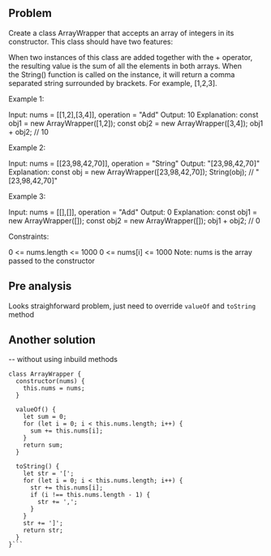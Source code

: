 ## Problem

Create a class ArrayWrapper that accepts an array of integers in its constructor. This class should have two features:

When two instances of this class are added together with the + operator, the resulting value is the sum of all the elements in both arrays.
When the String() function is called on the instance, it will return a comma separated string surrounded by brackets. For example, [1,2,3].



Example 1:

Input: nums = [[1,2],[3,4]], operation = "Add"
Output: 10
Explanation:
const obj1 = new ArrayWrapper([1,2]);
const obj2 = new ArrayWrapper([3,4]);
obj1 + obj2; // 10

Example 2:

Input: nums = [[23,98,42,70]], operation = "String"
Output: "[23,98,42,70]"
Explanation:
const obj = new ArrayWrapper([23,98,42,70]);
String(obj); // "[23,98,42,70]"

Example 3:

Input: nums = [[],[]], operation = "Add"
Output: 0
Explanation:
const obj1 = new ArrayWrapper([]);
const obj2 = new ArrayWrapper([]);
obj1 + obj2; // 0



Constraints:

0 <= nums.length <= 1000
0 <= nums[i] <= 1000
Note: nums is the array passed to the constructor

## Pre analysis

Looks straighforward problem, just need to override `valueOf` and `toString` method

## Another solution

-- without using inbuild methods

````
class ArrayWrapper {
  constructor(nums) {
    this.nums = nums;
  }

  valueOf() {
    let sum = 0;
    for (let i = 0; i < this.nums.length; i++) {
      sum += this.nums[i];
    }
    return sum;
  }

  toString() {
    let str = '[';
    for (let i = 0; i < this.nums.length; i++) {
      str += this.nums[i];
      if (i !== this.nums.length - 1) {
        str += ',';
      }
    }
    str += ']';
    return str;
  }
}```
````
